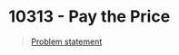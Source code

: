10313 - Pay the Price
=======

> [Problem statement](http://uva.onlinejudge.org/index.php?option=com_onlinejudge&Itemid=8&category=3&page=show_problem&problem=1254)


